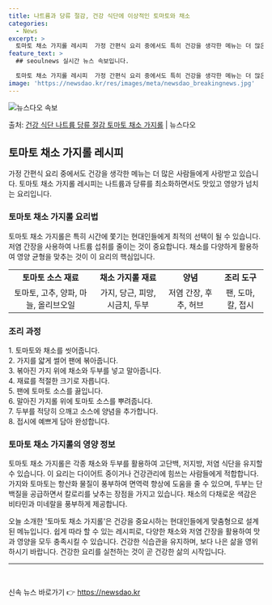 ```yaml
---
title: 나트륨과 당류 절감, 건강 식단에 이상적인 토마토와 채소
categories:
  - News
excerpt: >
  토마토 채소 가지롤 레시피  가정 간편식 요리 중에서도 특히 건강을 생각한 메뉴는 더 많은 사람들에게 사랑받…
feature_text: >
  ## seoulnews 실시간 뉴스 속보입니다.

  토마토 채소 가지롤 레시피  가정 간편식 요리 중에서도 특히 건강을 생각한 메뉴는 더 많은 사람들에게 사랑받…
image: 'https://newsdao.kr/res/images/meta/newsdao_breakingnews.jpg'
---
```


![뉴스다오 속보](https://newsdao.kr/res/images/meta/newsdao_breakingnews.jpg)

<p>출처: <a href="https://newsdao.kr/4212" rel="dofollow">건강 식단 나트륨 당류 절감 토마토 채소 가지롤</a> | 뉴스다오</p>

<h2 data-ke-size="size26">토마토 채소 가지롤 레시피</h2>
<p data-ke-size="size16">가정 간편식 요리 중에서도 건강을 생각한 메뉴는 더 많은 사람들에게 사랑받고 있습니다. 토마토 채소 가지롤 레시피는 나트륨과 당류를 최소화하면서도 맛있고 영양가 넘치는 요리입니다.</p>

<h3>토마토 채소 가지롤 요리법</h3>
<p data-ke-size="size16">토마토 채소 가지롤은 특히 시간에 쫓기는 현대인들에게 최적의 선택이 될 수 있습니다. 저염 간장을 사용하여 나트륨 섭취를 줄이는 것이 중요합니다. 채소를 다양하게 활용하여 영양 균형을 맞추는 것이 이 요리의 핵심입니다.</p>

<table>
<tr>
<td style="text-align: center; height: 17px;"><b>토마토 소스 재료</b></td>
<td style="text-align: center; height: 17px;"><b>채소 가지롤 재료</b></td>
<td style="text-align: center; height: 17px;"><b>양념</b></td>
<td style="text-align: center; height: 17px;"><b>조리 도구</b></td>
</tr>
<tr>
<td style="text-align: center; height: 17px;">토마토, 고추, 양파, 마늘, 올리브오일</td>
<td style="text-align: center; height: 17px;">가지, 당근, 피망, 시금치, 두부</td>
<td style="text-align: center; height: 17px;">저염 간장, 후추, 허브</td>
<td style="text-align: center; height: 17px;">팬, 도마, 칼, 접시</td>
</tr>
</table>

<h3>조리 과정</h3>
<p data-ke-size="size16">1. 토마토와 채소를 씻어줍니다.<br>2. 가지를 얇게 썰어 팬에 볶아줍니다.<br>3. 볶아진 가지 위에 채소와 두부를 넣고 말아줍니다.<br>4. 재료를 적절한 크기로 자릅니다.<br>5. 팬에 토마토 소스를 끓입니다.<br>6. 말아진 가지롤 위에 토마토 소스를 뿌려줍니다.<br>7. 두부를 적당히 으깨고 소스에 양념을 추가합니다.<br>8. 접시에 예쁘게 담아 완성합니다.</p>

<h3>토마토 채소 가지롤의 영양 정보</h3>
<p data-ke-size="size16">토마토 채소 가지롤은 각종 채소와 두부를 활용하여 고단백, 저지방, 저염 식단을 유지할 수 있습니다. 이 요리는 다이어트 중이거나 건강관리에 힘쓰는 사람들에게 적합합니다. 가지와 토마토는 항산화 물질이 풍부하여 면역력 향상에 도움을 줄 수 있으며, 두부는 단백질을 공급하면서 칼로리를 낮추는 장점을 가지고 있습니다. 채소의 다채로운 색감은 비타민과 미네랄을 풍부하게 제공합니다.</p>

<p data-ke-size="size16">오늘 소개한 '토마토 채소 가지롤'은 건강을 중요시하는 현대인들에게 맞춤형으로 설계된 메뉴입니다. 쉽게 따라 할 수 있는 레시피로, 다양한 채소와 저염 간장을 활용하여 맛과 영양을 모두 충족시킬 수 있습니다. 건강한 식습관을 유지하며, 보다 나은 삶을 영위하시기 바랍니다. 건강한 요리를 실천하는 것이 곧 건강한 삶의 시작입니다.</p>

<hr>

<p data-ke-size="size16">&nbsp;</p>
 

신속 뉴스 바로가기 👉 <a href="https://newsdao.kr" rel="dofollow">https://newsdao.kr</a>


